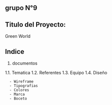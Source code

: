 ## grupo N°9

## Titulo del Proyecto: 

Green World

## Indice

1. documentos

  1.1. Tematica
  1.2. Referentes
  1.3. Equipo
  1.4. Diseño
  
      - Wireframe
      - Tipografias
      - Colores
      - Marca
      - Boceto

